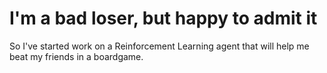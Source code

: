 # I'm a bad loser, but happy to admit it

So I've started work on a Reinforcement Learning agent that will help me beat my friends in a boardgame.
